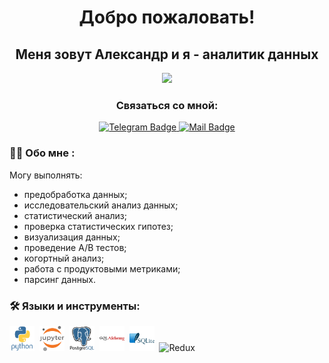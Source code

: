 <div id="header", align="center">
  <h1> Добро пожаловать! </h1>
  <h2> Меня зовут Александр и я - аналитик данных </h2>
</div>


<div id="header", align="center">
  <img src="https://cdn.dribbble.com/users/239755/screenshots/3019824/dave_coding_dribbble.gif" width="200"/>
</div>

<div id="badges", align="center">
  <h3> Связаться со мной: </h3>
</div>

<div id="badges", align="center">
   <a href="https://t.me/al26aleksandr">
     <img src="https://img.shields.io/badge/Telegram-blue?style=for-the-badge&logo=telegram&logoColor=white" alt="Telegram Badge"/>
  </a>
   <a href="mailto:sanya.rovenscky@yandex.ru">
  <img src="https://img.shields.io/badge/mail-blue?style=for-the-badge&logo=mail&logoColor=white" alt="Mail Badge"/>
  </a>
</div>

### :man_technologist: Обо мне :
Могу выполнять:
- предобработка данных;
- исследовательский анализ данных;
- статистический анализ;
- проверка статистических гипотез;
- визуализация данных;
- проведение А/В тестов;
- когортный анализ;
- работа с продуктовыми метриками;
- парсинг данных.


### :hammer_and_wrench: Языки и инструменты:
<div>
  <img src="https://github.com/devicons/devicon/blob/master/icons/python/python-original-wordmark.svg" width="40" height="40"/>&nbsp;
  <img src="https://github.com/devicons/devicon/blob/master/icons/jupyter/jupyter-original-wordmark.svg" width="40" height="40"/>&nbsp;
  <img src="https://github.com/devicons/devicon/blob/master/icons/postgresql/postgresql-original-wordmark.svg" title="PostgreSQL" alt="PostgreSQL" width="40" height="40"/>&nbsp;
  <img src="https://github.com/devicons/devicon/blob/master/icons/sqlalchemy/sqlalchemy-original-wordmark.svg" title="SQLAlchemy" alt="SQLAlchemy" width="40" height="40"/>&nbsp;
  <img src="https://github.com/devicons/devicon/blob/master/icons/sqlite/sqlite-original-wordmark.svg" title="SQLite" alt="SQLite" width="40" height="40"/>&nbsp;
  <img src="https://img.icons8.com/color/256/tableau-software.png" title="Tableau" alt="Redux " width="40" height="40"/>&nbsp;
</div>
